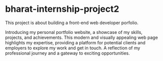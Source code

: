 # bharat-internship-project2
This project is about building a front-end web developer porfolio. 


Introducing my personal portfolio website, a showcase of my skills, projects, and achievements. This modern and visually appealing web page highlights my expertise, providing a platform for potential clients and employers to explore my work and get in touch. A reflection of my professional journey and a gateway to exciting opportunities.
